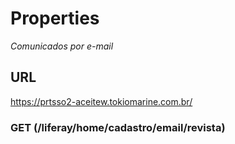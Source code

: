 # Properties
_Comunicados por e-mail_

## URL
 https://prtsso2-aceitew.tokiomarine.com.br/

### GET (/liferay/home/cadastro/email/revista)